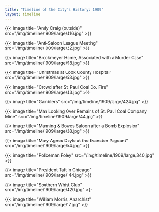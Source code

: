 ```yaml
---
title: "Timeline of the City's History: 1909"
layout: timeline
---
```


{{< image title="Andy Craig (outside)" src="/img/timeline/1909/large/416.jpg" >}}

{{< image title="Anti-Saloon League Meeting" src="/img/timeline/1909/large/22.jpg" >}}

{{< image title="Brockmeyer Home, Associated with a Murder Case" src="/img/timeline/1909/large/98.jpg" >}}

{{< image title="Christmas at Cook County Hospital" src="/img/timeline/1909/large/53.jpg" >}}

{{< image title="Crowd after St. Paul Coal Co. Fire" src="/img/timeline/1909/large/43.jpg" >}}

{{< image title="Gamblers" src="/img/timeline/1909/large/424.jpg" >}}

{{< image title="Man Looking Over Remains of St. Paul Coal Company Mine" src="/img/timeline/1909/large/44.jpg" >}}

{{< image title="Manning & Bowes Saloon after a Bomb Explosion" src="/img/timeline/1909/large/28.jpg" >}}

{{< image title="Mary Agnes Doyle at the Evanston Pageant" src="/img/timeline/1909/large/54.jpg" >}}

{{< image title="Policeman Foley" src="/img/timeline/1909/large/340.jpg" >}}

{{< image title="President Taft in Chicago" src="/img/timeline/1909/large/144.jpg" >}}

{{< image title="Southern Whist Club" src="/img/timeline/1909/large/420.jpg" >}}

{{< image title="William Morris, Anarchist" src="/img/timeline/1909/large/17.jpg" >}}
